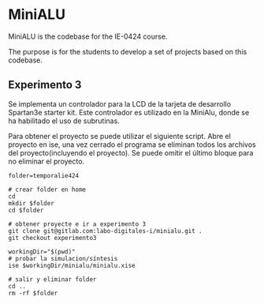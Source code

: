 # MiniALU

MiniALU is the codebase for the IE-0424 course.

The purpose is for the students to develop a set of projects based on this
codebase.

## Experimento 3

Se implementa un controlador para la LCD de la tarjeta de desarrollo Spartan3e starter kit. Este controlador es utilizado en la MiniAlu, donde se ha habilitado el uso de subrutinas.

Para obtener el proyecto se puede utilizar el siguiente script. Abre el proyecto en ise, una vez cerrado el programa se eliminan todos los archivos del proyecto(incluyendo el proyecto). Se puede omitir el último bloque para no eliminar el proyecto.

```
folder=temporalie424

# crear folder en home
cd
mkdir $folder
cd $folder

# obtener proyecte e ir a experimento 3
git clone git@gitlab.com:labo-digitales-i/minialu.git .
git checkout experimento3

workingDir="$(pwd)"
# probar la simulacion/síntesis
ise $workingDir/minialu/minialu.xise

# salir y eliminar folder
cd ..
rm -rf $folder
```
